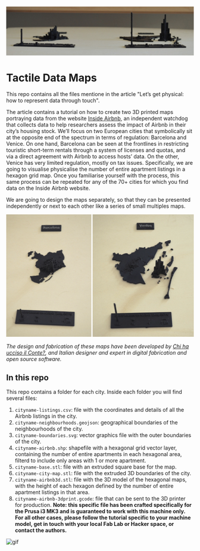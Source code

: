 ![header](header.png) 

# Tactile Data Maps

This repo contains all the files mentione in the article "Let’s get physical: how to represent data through touch".

The article contains a tutorial on how to create two 3D printed maps portraying data from the website [Inside Airbnb](http://insideairbnb.com/), 
an independent watchdog that collects data to help researchers assess the impact of Airbnb in their city’s housing stock. 
We’ll focus on two European cities that symbolically sit at the opposite end of the spectrum in terms of regulation: 
Barcelona and Venice. 
On one hand, Barcelona can be seen at the frontlines in restricting touristic short-term rentals through a system of licenses 
and quotas, and via a direct agreement with Airbnb to access hosts’ data. 
On the other, Venice has very limited regulation, mostly on tax issues. 
Specifically, we are going to visualise  physicalise the number of entire apartment listings in a hexagon grid map.
Once you familiarise yourself with the process, this same process can be repeated for any of the 70+ cities for which you find data on the Inside Airbnb website. 

We are going to design the maps separately, so that they can be presented independently or next to each other like a series of small multiples maps. 

![small multiples](small-multiples.png) 


*The design and fabrication of these maps have been developed by [Chi ha ucciso il Conte?](http://chihauccisoilconte.eu/), and Italian designer and expert in digital fabrication and open source software.*

## In this repo
This repo contains a folder for each city. Inside each folder you will find several files:   

1. `cityname-listings.csv`: file with the coordinates and details of all the Airbnb listings in the city.
2. `cityname-neighbourhoods.geojson`: geographical boundaries of the neighbourhoods of the city.
3. `cityname-boundaries.svg`: vector graphics file with the outer boundaries of the city.
4. `cityname-airbnb.shp`: shapefile with a hexagonal grid vector layer, containing the number of entire apartments in each hexagonal area, filterd to include only areas with 1 or more apartment.
5. `cityname-base.stl`: file with an extruded square base for the map.
6. `cityname-city-map.stl`: file with the extruded 3D boundaries of the city.
7. `cityname-airbnb3d.stl`: file with the 3D model of the hexagonal maps, with the height of each hexagon defined by the number of entire apartment listings in that area.
8. `cityname-airbnb-3dprint.gcode`: file that can be sent to the 3D printer for production. **Note: this specific file has been crafted specifically for the Prusa i3 MK3 and is guaranteed to work with this machine only. For all other cases, please follow the tutorial specific to your machine model, get in touch with your local Fab Lab or Hacker space, or contact the authors.**

![gif](gif.png) 
